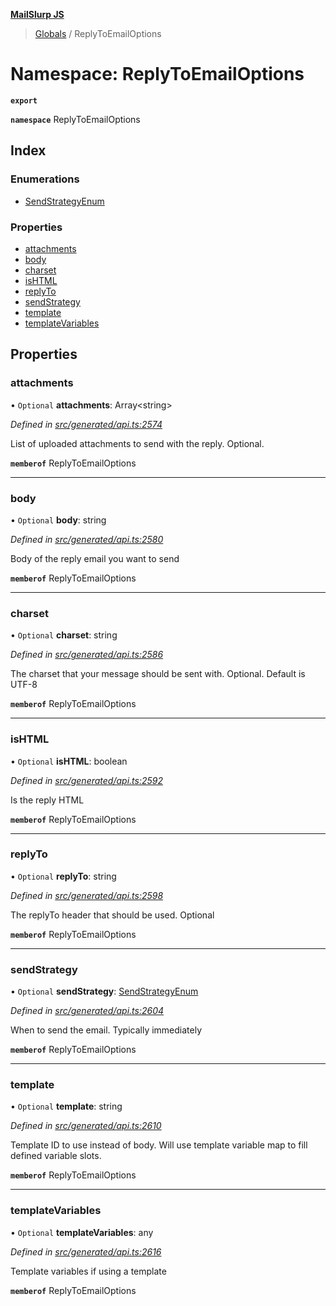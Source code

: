 **[MailSlurp JS](../README.md)**

> [Globals](../README.md) / ReplyToEmailOptions

# Namespace: ReplyToEmailOptions

**`export`** 

**`namespace`** ReplyToEmailOptions

## Index

### Enumerations

* [SendStrategyEnum](../enums/replytoemailoptions.sendstrategyenum.md)

### Properties

* [attachments](replytoemailoptions.md#attachments)
* [body](replytoemailoptions.md#body)
* [charset](replytoemailoptions.md#charset)
* [isHTML](replytoemailoptions.md#ishtml)
* [replyTo](replytoemailoptions.md#replyto)
* [sendStrategy](replytoemailoptions.md#sendstrategy)
* [template](replytoemailoptions.md#template)
* [templateVariables](replytoemailoptions.md#templatevariables)

## Properties

### attachments

• `Optional` **attachments**: Array\<string>

*Defined in [src/generated/api.ts:2574](https://github.com/mailslurp/mailslurp-client/blob/8726614/src/generated/api.ts#L2574)*

List of uploaded attachments to send with the reply. Optional.

**`memberof`** ReplyToEmailOptions

___

### body

• `Optional` **body**: string

*Defined in [src/generated/api.ts:2580](https://github.com/mailslurp/mailslurp-client/blob/8726614/src/generated/api.ts#L2580)*

Body of the reply email you want to send

**`memberof`** ReplyToEmailOptions

___

### charset

• `Optional` **charset**: string

*Defined in [src/generated/api.ts:2586](https://github.com/mailslurp/mailslurp-client/blob/8726614/src/generated/api.ts#L2586)*

The charset that your message should be sent with. Optional. Default is UTF-8

**`memberof`** ReplyToEmailOptions

___

### isHTML

• `Optional` **isHTML**: boolean

*Defined in [src/generated/api.ts:2592](https://github.com/mailslurp/mailslurp-client/blob/8726614/src/generated/api.ts#L2592)*

Is the reply HTML

**`memberof`** ReplyToEmailOptions

___

### replyTo

• `Optional` **replyTo**: string

*Defined in [src/generated/api.ts:2598](https://github.com/mailslurp/mailslurp-client/blob/8726614/src/generated/api.ts#L2598)*

The replyTo header that should be used. Optional

**`memberof`** ReplyToEmailOptions

___

### sendStrategy

• `Optional` **sendStrategy**: [SendStrategyEnum](../enums/replytoemailoptions.sendstrategyenum.md)

*Defined in [src/generated/api.ts:2604](https://github.com/mailslurp/mailslurp-client/blob/8726614/src/generated/api.ts#L2604)*

When to send the email. Typically immediately

**`memberof`** ReplyToEmailOptions

___

### template

• `Optional` **template**: string

*Defined in [src/generated/api.ts:2610](https://github.com/mailslurp/mailslurp-client/blob/8726614/src/generated/api.ts#L2610)*

Template ID to use instead of body. Will use template variable map to fill defined variable slots.

**`memberof`** ReplyToEmailOptions

___

### templateVariables

• `Optional` **templateVariables**: any

*Defined in [src/generated/api.ts:2616](https://github.com/mailslurp/mailslurp-client/blob/8726614/src/generated/api.ts#L2616)*

Template variables if using a template

**`memberof`** ReplyToEmailOptions
